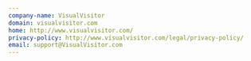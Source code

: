 ```yaml
---
company-name: VisualVisitor
domain: visualvisitor.com
home: http://www.visualvisitor.com/
privacy-policy: http://www.visualvisitor.com/legal/privacy-policy/
email: support@VisualVisitor.com
---
```




